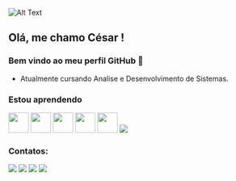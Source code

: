 ![Alt Text](https://c.tenor.com/HQHhPkADoWoAAAAC/medabots-metabee.gif)

## Olá, me chamo César ! 
### Bem vindo ao meu perfil GitHub 👋



- Atualmente cursando Analise e Desenvolvimento de Sistemas.

### Estou aprendendo


<img src="https://cdn.jsdelivr.net/gh/devicons/devicon/icons/html5/html5-original.svg" width="40" height="40" /> <img src="https://cdn.jsdelivr.net/gh/devicons/devicon/icons/css3/css3-original.svg" width="40" height="40" />  <img src="https://cdn.jsdelivr.net/gh/devicons/devicon/icons/javascript/javascript-original.svg" width="40" height="40" />  <img src="https://cdn.jsdelivr.net/gh/devicons/devicon/icons/python/python-original.svg" width="40" height="40" />
<img src="https://cdn.jsdelivr.net/gh/devicons/devicon/icons/java/java-original-wordmark.svg" width="40" height="40" />
<img src="https://cdn.jsdelivr.net/gh/devicons/devicon@latest/icons/csharp/csharp-plain.svg" />
          
          


### Contatos:

<div>
<a href="https://instagram.com/tesla_dalua" target="_blank"><img src="https://img.shields.io/badge/-Instagram-%23E4405F?style=for-the-badge&logo=instagram&logoColor=white" target="_blank"></a>
<a href="https://www.twitch.tv/tesladalua" target="_blank"><img src="https://img.shields.io/badge/Twitch-9146FF?style=for-the-badge&logo=twitch&logoColor=white" target="_blank"></a>
<a href ="https://twitter.com/CesReis"><img src="https://img.shields.io/badge/Twitter-1DA1F2?style=for-the-badge&logo=twitter&logoColor=white target="_blank"></a>
<a href="https://www.linkedin.com/in/c%C3%A9sar-reis-2a02761bb/" target="_blank"><img src="https://img.shields.io/badge/-LinkedIn-%230077B5?style=for-the-badge&logo=linkedin&logoColor=white" target="_blank"></a>   
</div>






<!---
CesarReis3/CesarReis3 is a ✨ special ✨ repository because its `README.md` (this file) appears on your GitHub profile.
You can click the Preview link to take a look at your changes.
--->
